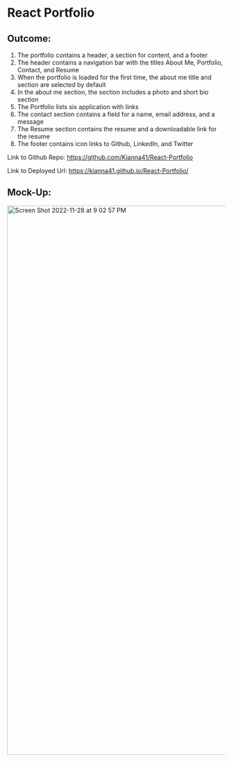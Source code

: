 # React Portfolio

## Outcome:

1. The portfolio contains a header, a section for content, and a footer
2. The header contains a navigation bar with the titles About Me, Portfolio, Contact, and Resume
3. When the portfolio is loaded for the first time, the about me title and section are selected by default
4. In the about me section, the section includes a photo and short bio section
5. The Portfolio lists six application with links
6. The contact section contains a field for a name, email address, and a message
7. The Resume section contains the resume and a downloadable link for the resume
8. The footer contains icon links to Github, LinkedIn, and Twitter

Link to Github Repo: https://github.com/Kianna41/React-Portfolio

Link to Deployed Url: https://kianna41.github.io/React-Portfolio/

## Mock-Up:
<img width="1264" alt="Screen Shot 2022-11-28 at 9 02 57 PM" src="https://user-images.githubusercontent.com/107634328/204420640-0fda5277-9360-4397-9e5c-9b809577d40e.png">
